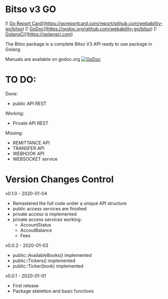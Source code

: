 Bitso v3 GO
=============================

[! [Go Report Card](https://goreportcard.com/badge/github.com/webability-go/bitso)](https://goreportcard.com/report/github.com/webability-go/bitso)
[! [GoDoc](https://godoc.org/github.com/webability-go/bitso?status.png)](https://godoc.org/github.com/webability-go/bitso)
[! [GolangCI](https://golangci.com/badges/github.com/webability-go/bitso.svg)](https://golangci.com)

The Bitso package is a complete Bitso V3 API ready to use package in Golang

Manuals are available on godoc.org [![GoDoc](https://godoc.org/github.com/webability-go/bitso?status.png)](https://godoc.org/github.com/webability-go/bitso)

TO DO:
======
Done:
- public API REST

Working:
- Private API REST

Missing:
- REMITTANCE API
- TRANSFER API
- WEBHOOK API
- WEBSOCKET service

Version Changes Control
=======================

v0.1.0 - 2020-01-04
- Remastered the full code under a unique API structure
- public access services are finished
- private access is implemented
- private access services working:
  - AccountStatus
  - AccoutBalance
  - Fees

v0.0.2 - 2020-01-03
- public::AvailableBooks() implemented
- public::Tickers() implemented
- public::Ticker(book) implemented

v0.0.1 - 2020-01-01
- First release
- Package skeletton and basic functions
